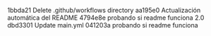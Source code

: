 1bbda21 Delete .github/workflows directory
aa195e0 Actualización automática del README
4794e8e probando si readme funciona 2.0
dbd3301 Update main.yml
041203a probando si readme funciona
